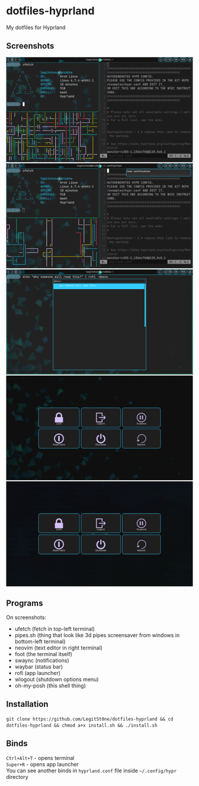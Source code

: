 # dotfiles-hyprland

My dotfiles for Hyprland

## Screenshots
![](https://github.com/LegitSt0ne/dotfiles-hyprland/blob/main/example1.png?raw=true)
![](https://github.com/LegitSt0ne/dotfiles-hyprland/blob/main/example2.png?raw=true)
![](https://github.com/LegitSt0ne/dotfiles-hyprland/blob/main/example3.png?raw=true)
![](https://github.com/LegitSt0ne/dotfiles-hyprland/blob/main/example4.png?raw=true)
![](https://github.com/LegitSt0ne/dotfiles-hyprland/blob/main/example5.png?raw=true)

## Programs
On screenshots:
- ufetch (fetch in top-left terminal)
- pipes.sh (thing that look like 3d pipes screensaver from windows in bottom-left terminal)
- neovim (text editor in right terminal)
- foot (the terminal itself)
- swaync (notifications)
- waybar (status bar)
- rofi (app launcher)
- wlogout (shutdown options menu)
- oh-my-posh (this shell thing)

## Installation  
`git clone https://github.com/LegitSt0ne/dotfiles-hyprland && cd dotfiles-hyprland && chmod a+x install.sh && ./install.sh`

## Binds
`Ctrl+Alt+T` - opens terminal  
`Super+R` - opens app launcher  
You can see another binds in `hyprland.conf` file inside `~/.config/hypr` directory
